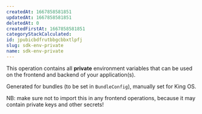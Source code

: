 ```yaml
---
createdAt: 1667858581851
updatedAt: 1667858581851
deletedAt: 0
createdFirstAt: 1667858581851
categoryStackCalculated: 
id: jpubicbdfrutbbgcbbxtlpfj
slug: sdk-env-private
name: sdk-env-private
---
```


This operation contains all **private** environment variables that can be used on the frontend and backend of your application(s).

Generated for bundles (to be set in `BundleConfig`), manually set for King OS.

NB: make sure not to import this in any frontend operations, because it may contain private keys and other secrets!
